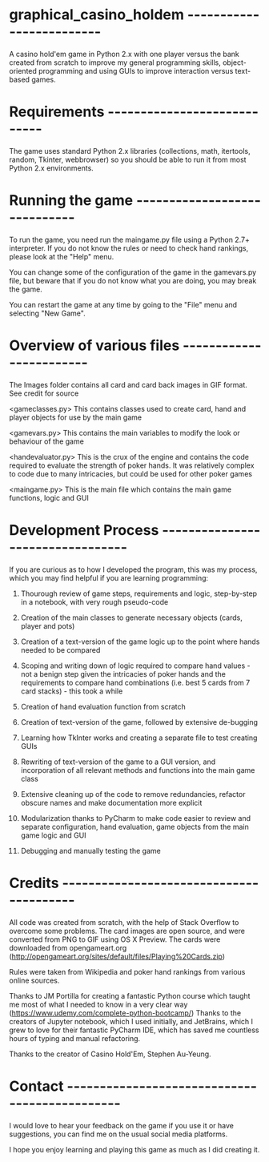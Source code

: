 # graphical_casino_holdem -------------------------
A casino hold'em game in Python 2.x with one player versus the bank created from scratch to improve my general programming skills,
object-oriented programming and using GUIs to improve interaction versus text-based games.

# Requirements ----------------------------
The game uses standard Python 2.x libraries (collections, math, itertools, random, Tkinter, webbrowser) so you should be able to run
it from most Python 2.x environments.

# Running the game -----------------------------
To run the game, you need run the maingame.py file using a Python 2.7+ interpreter. If you do not know the rules or need to check hand
rankings, please look at the "Help" menu.

You can change some of the configuration of the game in the gamevars.py file, but beware that if you do not know what you are doing, 
you may break the game.

You can restart the game at any time by going to the "File" menu and selecting "New Game".

# Overview of various files ------------------------
<Images/>
The Images folder contains all card and card back images in GIF format. See credit for source

<gameclasses.py>
This contains classes used to create card, hand and player objects for use by the main game

<gamevars.py>
This contains the main variables to modify the look or behaviour of the game

<handevaluator.py>
This is the crux of the engine and contains the code required to evaluate the strength of poker hands. It was relatively complex to
code due to many intricacies, but could be used for other poker games

<maingame.py>
This is the main file which contains the main game functions, logic and GUI

# Development Process ---------------------------------
If you are curious as to how I developed the program, this was my process, which you may find helpful if you are learning
programming:
1) Thourough review of game steps, requirements and logic, step-by-step in a notebook, with very rough pseudo-code

2) Creation of the main classes to generate necessary objects (cards, player and pots)

3) Creation of a text-version of the game logic up to the point where hands needed to be compared

4) Scoping and writing down of logic required to compare hand values - not a benign step given the intricacies of poker hands
and the requirements to compare hand combinations (i.e. best 5 cards from 7 card stacks) - this took a while

5) Creation of hand evaluation function from scratch

6) Creation of text-version of the game, followed by extensive de-bugging

7) Learning how TkInter works and creating a separate file to test creating GUIs

8) Rewriting of text-version of the game to a GUI version, and incorporation of all relevant methods and functions into the main game class

9) Extensive cleaning up of the code to remove redundancies, refactor obscure names and make documentation more explicit

11) Modularization thanks to PyCharm to make code easier to review and separate configuration, hand evaluation, game objects from
the main game logic and GUI

12) Debugging and manually testing the game

# Credits ----------------------------------------
All code was created from scratch, with the help of Stack Overflow to overcome some problems.
The card images are open source, and were converted from PNG to GIF using OS X Preview.
The cards were downloaded from opengameart.org (http://opengameart.org/sites/default/files/Playing%20Cards.zip)

Rules were taken from Wikipedia and poker hand rankings from various online sources.

Thanks to JM Portilla for creating a fantastic Python course which taught me most of what I needed to know in a very clear way 
(https://www.udemy.com/complete-python-bootcamp/)
Thanks to the creators of Jupyter notebook, which I used initially, and JetBrains, which I grew to love for their fantastic PyCharm
IDE, which has saved me countless hours of typing and manual refactoring.

Thanks to the creator of Casino Hold'Em, Stephen Au-Yeung.

# Contact ----------------------------------------------
I would love to hear your feedback on the game if you use it or have suggestions, you can find me on the usual social media platforms.

I hope you enjoy learning and playing this game as much as I did creating it.




